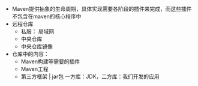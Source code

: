 + Maven提供抽象的生命周期，具体实现需要各阶段的插件来完成，而这些插件不包含在maven的核心程序中
+ 远程仓库
    + 私服： 局域网
    + 中央仓库
    + 中央仓库镜像
+ 仓库中的内容：
    + Maven构建等需要的插件
    + Maven工程
    + 第三方框架 | jar包     一方库：JDK，二方库：我们开发的应用